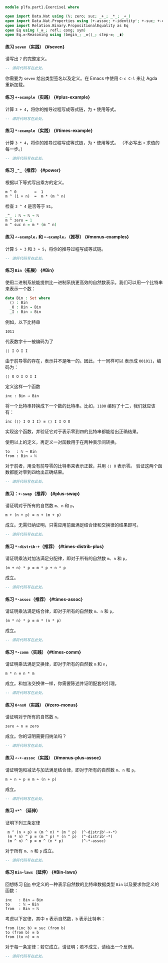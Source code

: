 ```agda
module plfa.part1.Exercise1 where

open import Data.Nat using (ℕ; zero; suc; _+_; _*_; _∸_)
open import Data.Nat.Properties using (+-assoc; +-identityʳ; +-suc; +-comm)
open import Relation.Binary.PropositionalEquality as Eq
open Eq using (_≡_; refl; cong; sym)
open Eq.≡-Reasoning using (begin_; _≡⟨⟩_; step-≡; _∎)
```

#### 练习 `seven`（实践） {#seven}

请写出 `7` 的完整定义。

```agda
-- 请将代码写在此处。
```

你需要为 `seven` 给出类型签名以及定义。在 Emacs 中使用 `C-c C-l` 来让 Agda
重新加载。

#### 练习 `+-example`（实践） {#plus-example}

计算 `3 + 4`，将你的推导过程写成等式链，为 `+` 使用等式。

```agda
-- 请将代码写在此处。
```

#### 练习 `*-example`（实践） {#times-example}

计算 `3 * 4`，将你的推导过程写成等式链，为 `*` 使用等式。
（不必写出 `+` 求值的每一步。）

```agda
-- 请将代码写在此处。
```

#### 练习 `_^_`（推荐） {#power}

根据以下等式写出乘方的定义。

    m ^ 0        =  1
    m ^ (1 + n)  =  m * (m ^ n)

检查 `3 ^ 4` 是否等于 `81`。

```agda
_^_ : ℕ → ℕ → ℕ
m ^ zero = 1
m ^ suc n = m * (m ^ n)
```

#### 练习 `∸-example₁` 和 `∸-example₂`（推荐） {#monus-examples}

计算 `5 ∸ 3` 和 `3 ∸ 5`，将你的推导过程写成等式链。

```agda
-- 请将代码写在此处。
```

#### 练习 `Bin`（拓展） {#Bin}

使用二进制系统能提供比一进制系统更高效的自然数表示。我们可以用一个比特串来表示一个数：

```agda
data Bin : Set where
  ⟨⟩ : Bin
  _O : Bin → Bin
  _I : Bin → Bin
```

例如，以下比特串

    1011

代表数字十一被编码为了

    ⟨⟩ I O I I

由于前导零的存在，表示并不是唯一的。因此，十一同样可以
表示成 `001011`，编码为：

    ⟨⟩ O O I O I I

定义这样一个函数

    inc : Bin → Bin

将一个比特串转换成下一个数的比特串。比如，`1100` 编码了十二，我们就应该有：

    inc (⟨⟩ I O I I) ≡ ⟨⟩ I I O O

实现这个函数，并验证它对于表示零到四的比特串都能给出正确结果。

使用以上的定义，再定义一对函数用于在两种表示间转换。

    to   : ℕ → Bin
    from : Bin → ℕ

对于前者，用没有前导零的比特串来表示正数，并用 `⟨⟩ O` 表示零。
验证这两个函数都能对零到四给出正确结果。

```agda
-- 请将代码写在此处。
```

#### 练习：`+-swap`（推荐） {#plus-swap}

请证明对于所有的自然数 `m`、`n` 和 `p`，

    m + (n + p) ≡ n + (m + p)

成立。无需归纳证明，只需应用前面满足结合律和交换律的结果即可。

```agda
-- 请将代码写在此处。
```

#### 练习 `*-distrib-+`（推荐） {#times-distrib-plus}

请证明乘法对加法满足分配律，即对于所有的自然数 `m`、`n` 和 `p`，

    (m + n) * p ≡ m * p + n * p

成立。

```agda
-- 请将代码写在此处。
```

#### 练习 `*-assoc`（推荐） {#times-assoc}

请证明乘法满足结合律，即对于所有的自然数 `m`、`n` 和 `p`，

    (m * n) * p ≡ m * (n * p)

成立。

```agda
-- 请将代码写在此处。
```

#### 练习 `*-comm`（实践） {#times-comm}

请证明乘法满足交换律，即对于所有的自然数 `m` 和 `n`，

    m * n ≡ n * m

成立。和加法交换律一样，你需要陈述并证明配套的引理。

```agda
-- 请将代码写在此处。
```

#### 练习 `0∸n≡0`（实践） {#zero-monus}

请证明对于所有的自然数 `n`，

    zero ∸ n ≡ zero

成立。你的证明需要归纳法吗？

```agda
-- 请将代码写在此处。
```

#### 练习 `∸-+-assoc`（实践） {#monus-plus-assoc}

请证明饱和减法与加法满足结合律，即对于所有的自然数 `m`、`n` 和 `p`，

    m ∸ n ∸ p ≡ m ∸ (n + p)

成立。

```agda
-- 请将代码写在此处。
```

#### 练习 `+*^` （延伸）

证明下列三条定律

     m ^ (n + p) ≡ (m ^ n) * (m ^ p)  (^-distribˡ-+-*)
     (m * n) ^ p ≡ (m ^ p) * (n ^ p)  (^-distribʳ-*)
     (m ^ n) ^ p ≡ m ^ (n * p)        (^-*-assoc)

对于所有 `m`、`n` 和 `p` 成立。

```agda
-- 请将代码写在此处。
```

#### 练习 `Bin-laws`（延伸） {#Bin-laws}

回想练习 [Bin](/Naturals/#Bin)
中定义的一种表示自然数的比特串数据类型 `Bin`
以及要求你定义的函数：

    inc   : Bin → Bin
    to    : ℕ → Bin
    from  : Bin → ℕ

考虑以下定律，其中 `n` 表示自然数，`b` 表示比特串：

    from (inc b) ≡ suc (from b)
    to (from b) ≡ b
    from (to n) ≡ n

对于每一条定律：若它成立，请证明；若不成立，请给出一个反例。

```agda
-- 请将代码写在此处。
```
